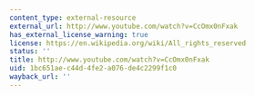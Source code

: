 ```yaml
---
content_type: external-resource
external_url: http://www.youtube.com/watch?v=CcOmx0nFxak
has_external_license_warning: true
license: https://en.wikipedia.org/wiki/All_rights_reserved
status: ''
title: http://www.youtube.com/watch?v=CcOmx0nFxak
uid: 1bc651ae-c44d-4fe2-a076-de4c2299f1c0
wayback_url: ''
---
```

